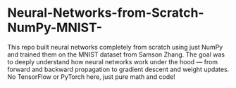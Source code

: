 # Neural-Networks-from-Scratch-NumPy-MNIST-
This repo built neural networks completely from scratch using just NumPy and trained them on the MNIST dataset from Samson Zhang.  The goal was to deeply understand how neural networks work under the hood — from forward and backward propagation to gradient descent and weight updates. No TensorFlow or PyTorch here, just pure math and code! 
